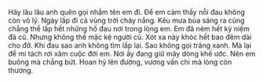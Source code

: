 Hãy lâu lâu anh quên gọi nhầm tên em đi.
Để em cảm thấy nỗi đau không còn vô lý. 
Ngày lấp đi cả vùng trời cháy nắng. 
Kêu mưa bùa sáng ra cũng chẳng thể lấp hết những hố đau nơi trong lòng em. 
Em đã ném hết kỷ niệm đã cũ. 
Nhưng không thể mặc kệ người cũ. 
Xót xa này khóc hết bao đêm dài cho đỡ. 
Khi đau sao anh không tìm lấp lại. 
Sao không gọi trăng xanh. 
Mà lại để mi tách rơi xăm cuộc đời em. 
Nơi ấy đang giữ mây dòng khế ước. 
Nên em buông mà chẳng bứt. 
Hoan hỷ lên đường, vương vấn chi mà lòng còn thương.